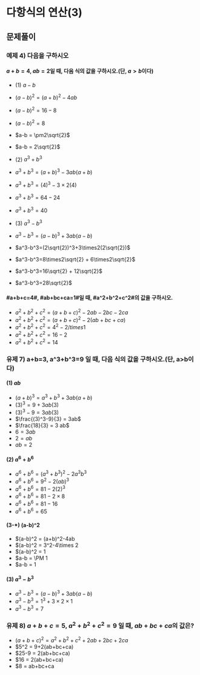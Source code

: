 # 다항식의 연산(3)

## 문제풀이

### 예제 4) 다음을 구하시오
#### $a+b=4$, $ab=2$일 때, 다음 식의 값을 구하시오.(단, $a>b$이다)
- (1) $a-b$
- $(a-b)^2 = (a+b)^2 - 4ab$
- $(a-b)^2 = 16-8$
- $(a-b)^2 = 8$
- $a-b = \pm2\sqrt{2}$
- $a-b = 2\sqrt{2}$

- (2) $a^3+b^3$
- $a^3+b^3=(a+b)^3-3ab(a+b)$
- $a^3+b^3=(4)^3-3\times2(4)$
- $a^3+b^3=64-24$
- $a^3+b^3=40$

- (3) $a^3-b^3$
- $a^3-b^3=(a-b)^3+3ab(a-b)$
- $a^3-b^3=(2\sqrt{2})^3+3\times2(2\sqrt{2})$
- $a^3-b^3=8\times2\sqrt{2} + 6\times2\sqrt{2}$
- $a^3-b^3=16\sqrt{2} + 12\sqrt{2}$
- $a^3-b^3=28\sqrt{2}$

#### #a+b+c=4#, #ab+bc+ca=1#일 때, #a^2+b^2+c^2#의 값을 구하시오.
- $a^2+b^2+c^2 = (a+b+c)^2-2ab-2bc-2ca$
- $a^2+b^2+c^2 = (a+b+c)^2-2(ab+bc+ca)$
- $a^2+b^2+c^2 = 4^2-2/times1$
- $a^2+b^2+c^2 = 16-2$
- $a^2+b^2+c^2 = 14$

### 유제 7) a+b=3, a^3+b^3=9 일 때, 다음 식의 값을 구하시오.(단, a>b이다)
#### (1) $ab$
- $(a+b)^3 = a^3+b^3+3ab(a+b)$
- $(3)^3 = 9+3ab(3)$
- $(3)^3-9 = 3ab(3)$
- $\frac{(3)^3-9}{3}  = 3ab$
- $\frac{18}{3} = 3 ab$
- $6 = 3 ab$
- $2 = ab$
- $ab = 2$

#### (2) $a^6+b^6$
- $a^6+b^6 = (a^3+b^3)^2-2a^3b^3$
- $a^6+b^6 = 9^2 - 2(ab)^3$
- $a^6+b^6 = 81 - 2(2)^3$
- $a^6+b^6 = 81 - 2\times8$
- $a^6+b^6 = 81 - 16$
- $a^6+b^6 = 65$

#### (3-*) (a-b)^2
- $(a-b)^2 = (a+b)^2-4ab
- $(a-b)^2 = 3^2-4\times 2
- $(a-b)^2 = 1
- $a-b = \PM 1
- $a-b = 1

#### (3) $a^3-b^3$
- $a^3-b^3=(a-b)^3+3ab(a-b)$
- $a^3-b^3=1^3+3 \times 2 \times 1$
- $a^3-b^3=7$

### 유제 8) $a+b+c=5$, $a^2+b^2+c^2=9$ 일 때, $ab+bc+ca$의 값은?
- $(a+b+c)^2 = a^2+b^2+c^2+2ab+2bc+2ca$
- $5^2 = 9+2(ab+bc+ca)
- $25-9 = 2(ab+bc+ca)
- $16 = 2(ab+bc+ca)
- $8 = ab+bc+ca
